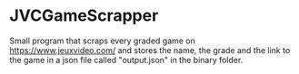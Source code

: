 # JVCGameScrapper
Small program that scraps every graded game on https://www.jeuxvideo.com/ and stores the name, the grade and the link to the game in a json file called "output.json" in the binary folder.

